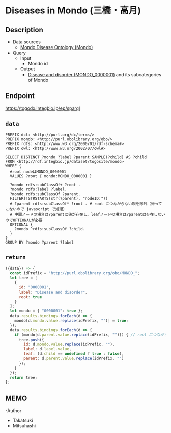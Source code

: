 # Diseases in Mondo (三橋・高月) 

## Description

- Data sources
    -  [Mondo Disease Ontology (Mondo) ](https://mondo.monarchinitiative.org/) 
- Query
    - Input
        - Mondo id
    - Output
        -  [Disease and disorder (MONDO_0000001)](https://monarchinitiative.org/disease/MONDO:0000001) and its subcategories of Mondo

## Endpoint

https://togodx.integbio.jp/ep/sparql

## `data`
```sparql
PREFIX dct: <http://purl.org/dc/terms/>
PREFIX mondo: <http://purl.obolibrary.org/obo/>
PREFIX rdfs: <http://www.w3.org/2000/01/rdf-schema#>
PREFIX owl: <http://www.w3.org/2002/07/owl#>

SELECT DISTINCT ?mondo ?label ?parent SAMPLE(?child) AS ?child
FROM <http://rdf.integbio.jp/dataset/togosite/mondo>
WHERE {
  #root nodeはMONDO_0000001
  VALUES ?root { mondo:MONDO_0000001 }
  
  ?mondo rdfs:subClassOf+ ?root .
  ?mondo rdfs:label ?label.
  ?mondo rdfs:subClassOf ?parent.
  FILTER(!STRSTARTS(str(?parent), "nodeID:"))
  # ?parent rdfs:subClassOf* ?root . # root につながらない親を除外（帰ってこないので javascript で処理）
  # 中間ノードの場合は?parentに値が存在し、leafノードの場合は?parentは存在しないのでOPTIONALが必要
  OPTIONAL {
    ?mondo ^rdfs:subClassOf ?child.
  }
}
GROUP BY ?mondo ?parent ?label 
```
## `return`

```javascript
({data}) => {
  const idPrefix = "http://purl.obolibrary.org/obo/MONDO_";
  let tree = [
    {
      id: "0000001",
      label: "Disease and disorder",
      root: true
    }
  ];
  let mondo = { "0000001": true };
  data.results.bindings.forEach(d => {
    mondo[d.mondo.value.replace(idPrefix, "")] = true;
  });
  data.results.bindings.forEach(d => {
    if (mondo[d.parent.value.replace(idPrefix, "")]) { // root につながらない親を除外
      tree.push({
        id: d.mondo.value.replace(idPrefix, ""),
        label: d.label.value,
        leaf: (d.child == undefined ? true : false),
        parent: d.parent.value.replace(idPrefix, "")
      });
    }
  });
  return tree;
};
```

## MEMO
-Author
 - Takatsuki
 - Mitsuhashi